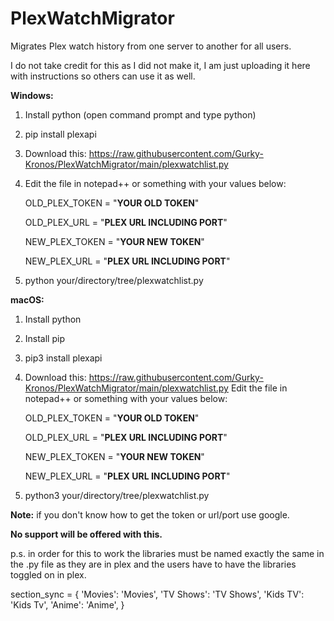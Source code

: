 # PlexWatchMigrator
Migrates Plex watch history from one server to another for all users.

I do not take credit for this as I did not make it, I am just uploading it here with instructions so others can use it as well.

**Windows:**
1. Install python (open command prompt and type python)
2. pip install plexapi
3. Download this: https://raw.githubusercontent.com/Gurky-Kronos/PlexWatchMigrator/main/plexwatchlist.py
4. Edit the file in notepad++ or something with your values below:

    OLD_PLEX_TOKEN = "**YOUR OLD TOKEN**"

    OLD_PLEX_URL = "**PLEX URL INCLUDING PORT**"

    NEW_PLEX_TOKEN = "**YOUR NEW TOKEN**"

    NEW_PLEX_URL =  "**PLEX URL INCLUDING PORT**"

5. python your/directory/tree/plexwatchlist.py

**macOS:**
1. Install python
2. Install pip
3. pip3 install plexapi
4. Download this: https://raw.githubusercontent.com/Gurky-Kronos/PlexWatchMigrator/main/plexwatchlist.py
Edit the file in notepad++ or something with your values below:

    OLD_PLEX_TOKEN = "**YOUR OLD TOKEN**"

    OLD_PLEX_URL = "**PLEX URL INCLUDING PORT**"

    NEW_PLEX_TOKEN = "**YOUR NEW TOKEN**"

    NEW_PLEX_URL =  "**PLEX URL INCLUDING PORT**"

5. python3 your/directory/tree/plexwatchlist.py

**Note:** if you don't know how to get the token or url/port use google.

**No support will be offered with this.**

p.s. in order for this to work the libraries must be named exactly the same in the .py file as they are in plex and the users have to have the libraries toggled on in plex.

section_sync = {
    'Movies': 'Movies',
    'TV Shows': 'TV Shows', 
    'Kids TV': 'Kids Tv', 
    'Anime': 'Anime',
}

